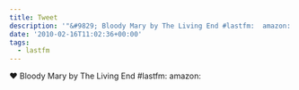 ```yaml
---
title: Tweet
description: '"&#9829; Bloody Mary by The Living End #lastfm:  amazon: "'
date: '2010-02-16T11:02:36+00:00'
tags:
  - lastfm
---
```

&#9829; Bloody Mary by The Living End #lastfm:  amazon: 
